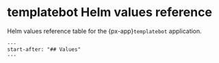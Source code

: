 ```{px-app-values} templatebot
```

# templatebot Helm values reference

Helm values reference table for the {px-app}`templatebot` application.

```{include} ../../../applications/templatebot/README.md
---
start-after: "## Values"
---
```